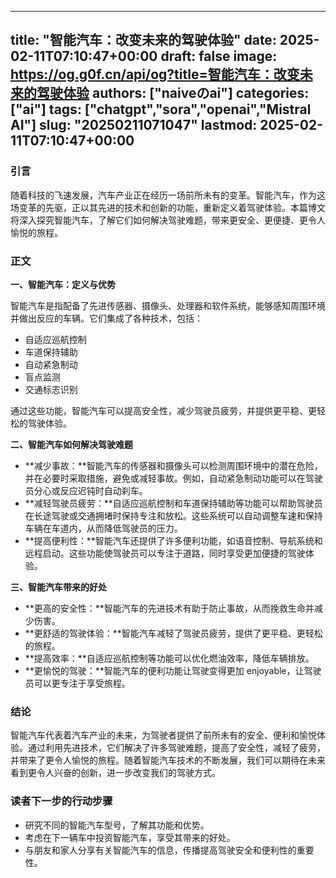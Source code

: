 
---
title: "智能汽车：改变未来的驾驶体验"
date: 2025-02-11T07:10:47+00:00
draft: false
image: https://og.g0f.cn/api/og?title=智能汽车：改变未来的驾驶体验
authors: ["naiveのai"]
categories: ["ai"]
tags: ["chatgpt","sora","openai","Mistral AI"]
slug: "20250211071047"
lastmod: 2025-02-11T07:10:47+00:00
---
### 引言

随着科技的飞速发展，汽车产业正在经历一场前所未有的变革。智能汽车，作为这场变革的先驱，正以其先进的技术和创新的功能，重新定义着驾驶体验。本篇博文将深入探究智能汽车，了解它们如何解决驾驶难题，带来更安全、更便捷、更令人愉悦的旅程。

### 正文

**一、智能汽车：定义与优势**

智能汽车是指配备了先进传感器、摄像头、处理器和软件系统，能够感知周围环境并做出反应的车辆。它们集成了各种技术，包括：

- 自适应巡航控制
- 车道保持辅助
- 自动紧急制动
- 盲点监测
- 交通标志识别

通过这些功能，智能汽车可以提高安全性，减少驾驶员疲劳，并提供更平稳、更轻松的驾驶体验。

**二、智能汽车如何解决驾驶难题**

* **减少事故：**智能汽车的传感器和摄像头可以检测周围环境中的潜在危险，并在必要时采取措施，避免或减轻事故。例如，自动紧急制动功能可以在驾驶员分心或反应迟钝时自动刹车。
* **减轻驾驶员疲劳：**自适应巡航控制和车道保持辅助等功能可以帮助驾驶员在长途驾驶或交通拥堵时保持专注和放松。这些系统可以自动调整车速和保持车辆在车道内，从而降低驾驶员的压力。
* **提高便利性：**智能汽车还提供了许多便利功能，如语音控制、导航系统和远程启动。这些功能使驾驶员可以专注于道路，同时享受更加便捷的驾驶体验。

**三、智能汽车带来的好处**

* **更高的安全性：**智能汽车的先进技术有助于防止事故，从而挽救生命并减少伤害。
* **更舒适的驾驶体验：**智能汽车减轻了驾驶员疲劳，提供了更平稳、更轻松的旅程。
* **提高效率：**自适应巡航控制等功能可以优化燃油效率，降低车辆排放。
* **更愉悦的驾驶：**智能汽车的便利功能让驾驶变得更加 enjoyable，让驾驶员可以更专注于享受旅程。

### 结论

智能汽车代表着汽车产业的未来，为驾驶者提供了前所未有的安全、便利和愉悦体验。通过利用先进技术，它们解决了许多驾驶难题，提高了安全性，减轻了疲劳，并带来了更令人愉悦的旅程。随着智能汽车技术的不断发展，我们可以期待在未来看到更令人兴奋的创新，进一步改变我们的驾驶方式。

### 读者下一步的行动步骤

* 研究不同的智能汽车型号，了解其功能和优势。
* 考虑在下一辆车中投资智能汽车，享受其带来的好处。
* 与朋友和家人分享有关智能汽车的信息，传播提高驾驶安全和便利性的重要性。